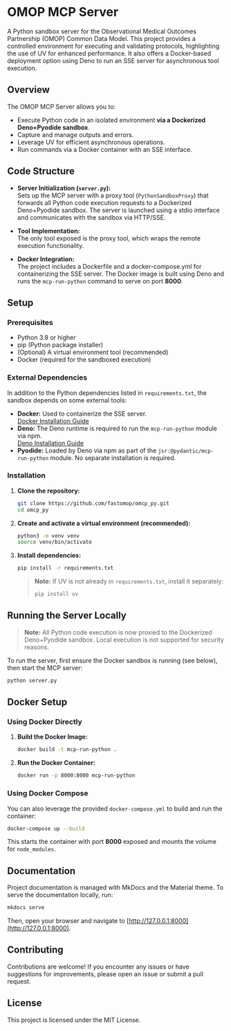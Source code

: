 # OMOP MCP Server

A Python sandbox server for the Observational Medical Outcomes Partnership (OMOP) Common Data Model. This project provides a controlled environment for executing and validating protocols, highlighting the use of UV for enhanced performance. It also offers a Docker-based deployment option using Deno to run an SSE server for asynchronous tool execution.

## Overview

The OMOP MCP Server allows you to:
- Execute Python code in an isolated environment **via a Dockerized Deno+Pyodide sandbox**.
- Capture and manage outputs and errors.
- Leverage UV for efficient asynchronous operations.
- Run commands via a Docker container with an SSE interface.

## Code Structure

- **Server Initialization (`server.py`):**  
  Sets up the MCP server with a proxy tool (`PythonSandboxProxy`) that forwards all Python code execution requests to a Dockerized Deno+Pyodide sandbox. The server is launched using a stdio interface and communicates with the sandbox via HTTP/SSE.

- **Tool Implementation:**  
  The only tool exposed is the proxy tool, which wraps the remote execution functionality.

- **Docker Integration:**  
  The project includes a Dockerfile and a docker-compose.yml for containerizing the SSE server. The Docker image is built using Deno and runs the `mcp-run-python` command to serve on port **8000**.

## Setup

### Prerequisites

- Python 3.8 or higher
- pip (Python package installer)
- (Optional) A virtual environment tool (recommended)
- Docker (required for the sandboxed execution)

### External Dependencies

In addition to the Python dependencies listed in `requirements.txt`, the sandbox depends on some external tools:
- **Docker:** Used to containerize the SSE server.  
  [Docker Installation Guide](https://docs.docker.com/get-docker/)
- **Deno:** The Deno runtime is required to run the `mcp-run-python` module via npm.  
  [Deno Installation Guide](https://deno.land/#installation)
- **Pyodide:** Loaded by Deno via npm as part of the `jsr:@pydantic/mcp-run-python` module. No separate installation is required.

### Installation

1. **Clone the repository:**

   ```sh
   git clone https://github.com/fastomop/omcp_py.git
   cd omcp_py
   ```

2. **Create and activate a virtual environment (recommended):**

   ```sh
   python3 -m venv venv
   source venv/bin/activate
   ```

3. **Install dependencies:**

   ```sh
   pip install -r requirements.txt
   ```

   > **Note:** If UV is not already in `requirements.txt`, install it separately:
   >
   > ```sh
   > pip install uv
   > ```

## Running the Server Locally

> **Note:** All Python code execution is now proxied to the Dockerized Deno+Pyodide sandbox. Local execution is not supported for security reasons.

To run the server, first ensure the Docker sandbox is running (see below), then start the MCP server:

```sh
python server.py
```

## Docker Setup

### Using Docker Directly

1. **Build the Docker Image:**

   ```sh
   docker build -t mcp-run-python .
   ```

2. **Run the Docker Container:**

   ```sh
   docker run -p 8000:8000 mcp-run-python
   ```

### Using Docker Compose

You can also leverage the provided `docker-compose.yml` to build and run the container:

```sh
docker-compose up --build
```

This starts the container with port **8000** exposed and mounts the volume for `node_modules`.

## Documentation

Project documentation is managed with MkDocs and the Material theme. To serve the documentation locally, run:

```sh
mkdocs serve
```

Then, open your browser and navigate to [http://127.0.0.1:8000](http://127.0.0.1:8000).

## Contributing

Contributions are welcome! If you encounter any issues or have suggestions for improvements, please open an issue or submit a pull request.

## License

This project is licensed under the MIT License.